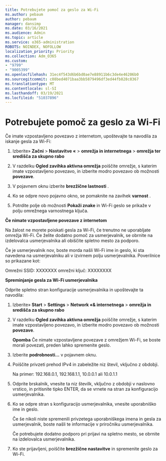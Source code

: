 ```yaml
---
title: Potrebujete pomoč za geslo za Wi-Fi
ms.author: pebaum
author: pebaum
manager: dansimp
ms.date: 03/16/2021
ms.audience: Admin
ms.topic: article
ms.service: o365-administration
ROBOTS: NOINDEX, NOFOLLOW
localization_priority: Priority
ms.collection: Adm_O365
ms.custom:
- "9799"
- "9005399"
ms.openlocfilehash: 31ec4f543d6b6bd0ae7e88911b6c3de4e46206b0
ms.sourcegitcommit: c08bed4071baa3bb5879496df3ed44fb828c8367
ms.translationtype: MT
ms.contentlocale: sl-SI
ms.lasthandoff: 03/19/2021
ms.locfileid: "51037896"
---
```

# <a name="need-help-with-my-wi-fi-password"></a>Potrebujete pomoč za geslo za Wi-Fi

Če imate vzpostavljeno povezavo z internetom, upoštevajte ta navodila za iskanje gesla za Wi-Fi:

1. Izberite» **Začni**  >  **Nastavitve «**  >  **omrežja in internetnega**  >  **omrežja ter središča za skupno rabo**

1. V razdelku **Ogled zavihka aktivna omrežja** poiščite omrežje, s katerim imate vzpostavljeno povezavo, in izberite modro povezavo ob možnosti **povezave**.

1. V pojavnem oknu izberite **brezžične lastnosti** .

1. Ko se odpre novo pojavno okno, se pomaknite na zavihek **varnost** .

1. Potrdite polje ob možnosti **Pokaži znake** in Wi-Fi geslo se prikaže v polju omrežnega varnostnega ključa.

**Če nimate vzpostavljene povezave z internetom**

Na žalost ne morete poiskati gesla za Wi-Fi, če trenutno ne uporabljate omrežja Wi-Fi. Če želite dodatno pomoč za usmerjevalnik, se obrnite na izdelovalca usmerjevalnika ali obiščite spletno mesto za podporo.

Če je usmerjevalnik nov, boste morda našli Wi-Fi ime in geslo, ki sta navedena na usmerjevalniku ali v izvirnem polju usmerjevalnika. Poverilnice so prikazane kot:

Omrežni SSID: XXXXXXX omrežni ključ: XXXXXXXX

**Spreminjanje gesla za Wi-Fi usmerjevalnika**

Odprite spletno stran konfiguracije usmerjevalnika in upoštevajte ta navodila:

1. Izberite» **Start**  >  **Settings**  >  **Network «& internetnega**  >  **omrežja in središča za skupno rabo**

1. V razdelku **Ogled zavihka aktivna omrežja** poiščite omrežje, s katerim imate vzpostavljeno povezavo, in izberite modro povezavo ob možnosti **povezave**.

    **Opomba** Če nimate vzpostavljene povezave z omrežjem Wi-Fi, se boste morali povezati, preden lahko spremenite geslo.

1. Izberite **podrobnosti...** v pojavnem oknu.

1. Poiščite privzeti prehod IPv4 in zabeležite niz števil, vključno z obdobji.

    Na primer: 192.168.0.1, 192.168.1.1, 10.0.0.1 ali 10.0.1.1

1. Odprite brskalnik, vnesite ta niz številk, vključno z obdobji v naslovno vrstico, in pritisnite tipko ENTER, da se vrnete na stran za konfiguracijo usmerjevalnika.

1. Ko se odpre stran s konfiguracijo usmerjevalnika, vnesite uporabniško ime in geslo.

    Če še nikoli niste spremenili privzetega uporabniškega imena in gesla za usmerjevalnik, boste našli te informacije v priročniku usmerjevalnika.

    Če potrebujete dodatno podporo pri prijavi na spletno mesto, se obrnite na izdelovalca usmerjevalnika.

1. Ko ste prijavljeni, poiščite **brezžične nastavitve** in spremenite geslo za Wi-Fi.